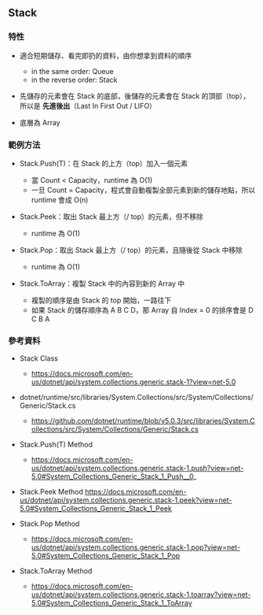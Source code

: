 ## Stack

### 特性

* 適合短期儲存、看完即扔的資料，由你想拿到資料的順序
  * in the same order: Queue
  * in the reverse order: Stack

* 先儲存的元素會在 Stack 的底部，後儲存的元素會在 Stack 的頂部（top），所以是 **先進後出**（Last In First Out / LIFO）

* 底層為 Array

### 範例方法

* Stack<T>.Push(T)：在 Stack 的上方（top）加入一個元素
  * 當 Count < Capacity，runtime 為 O(1)
  * 一旦 Count = Capacity，程式會自動複製全部元素到新的儲存地點，所以 runtime 會成 O(n)

* Stack<T>.Peek：取出 Stack 最上方（/ top）的元素，但不移除
  * runtime 為 O(1)

* Stack<T>.Pop：取出 Stack 最上方（/ top）的元素，且隨後從 Stack 中移除
  * runtime 為 O(1)

* Stack<T>.ToArray：複製 Stack 中的內容到新的 Array 中
  * 複製的順序是由 Stack 的 top 開始，一路往下
  * 如果 Stack 的儲存順序為 A B C D，那 Array 自 Index = 0 的排序會是 D C B A 

### 參考資料

* Stack<T> Class
  * https://docs.microsoft.com/en-us/dotnet/api/system.collections.generic.stack-1?view=net-5.0

* dotnet/runtime/src/libraries/System.Collections/src/System/Collections/Generic/Stack.cs 
  * https://github.com/dotnet/runtime/blob/v5.0.3/src/libraries/System.Collections/src/System/Collections/Generic/Stack.cs

* Stack<T>.Push(T) Method
  * https://docs.microsoft.com/en-us/dotnet/api/system.collections.generic.stack-1.push?view=net-5.0#System_Collections_Generic_Stack_1_Push__0_

* Stack<T>.Peek Method
  https://docs.microsoft.com/en-us/dotnet/api/system.collections.generic.stack-1.peek?view=net-5.0#System_Collections_Generic_Stack_1_Peek

* Stack<T>.Pop Method
  * https://docs.microsoft.com/en-us/dotnet/api/system.collections.generic.stack-1.pop?view=net-5.0#System_Collections_Generic_Stack_1_Pop

* Stack<T>.ToArray Method
  * https://docs.microsoft.com/en-us/dotnet/api/system.collections.generic.stack-1.toarray?view=net-5.0#System_Collections_Generic_Stack_1_ToArray

